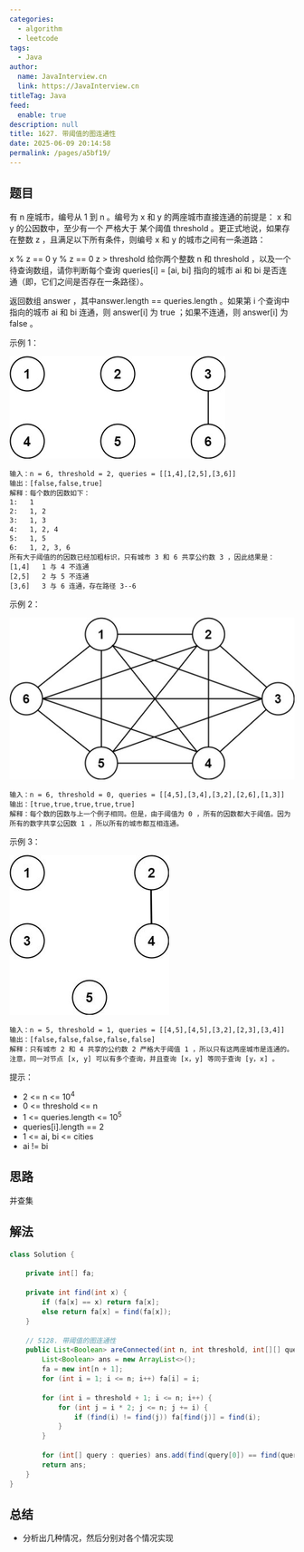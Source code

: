 ```yaml
---
categories: 
  - algorithm
  - leetcode
tags: 
  - Java
author: 
  name: JavaInterview.cn
  link: https://JavaInterview.cn
titleTag: Java
feed: 
  enable: true
description: null
title: 1627. 带阈值的图连通性
date: 2025-06-09 20:14:58
permalink: /pages/a5bf19/
---
```


## 题目

有 n 座城市，编号从 1 到 n 。编号为 x 和 y 的两座城市直接连通的前提是： x 和 y 的公因数中，至少有一个 严格大于 某个阈值 threshold 。更正式地说，如果存在整数 z ，且满足以下所有条件，则编号 x 和 y 的城市之间有一条道路：

x % z == 0
y % z == 0
z > threshold
给你两个整数 n 和 threshold ，以及一个待查询数组，请你判断每个查询 queries[i] = [ai, bi] 指向的城市 ai 和 bi 是否连通（即，它们之间是否存在一条路径）。

返回数组 answer ，其中answer.length == queries.length 。如果第 i 个查询中指向的城市 ai 和 bi 连通，则 answer[i] 为 true ；如果不连通，则 answer[i] 为 false 。



示例 1：


![1627ex1.jpg](../../../media/pictures/leetcode/1627ex1.jpg)


    输入：n = 6, threshold = 2, queries = [[1,4],[2,5],[3,6]]
    输出：[false,false,true]
    解释：每个数的因数如下：
    1:   1
    2:   1, 2
    3:   1, 3
    4:   1, 2, 4
    5:   1, 5
    6:   1, 2, 3, 6
    所有大于阈值的的因数已经加粗标识，只有城市 3 和 6 共享公约数 3 ，因此结果是：
    [1,4]   1 与 4 不连通
    [2,5]   2 与 5 不连通
    [3,6]   3 与 6 连通，存在路径 3--6
示例 2：


![1267tmp.jpg](../../../media/pictures/leetcode/1267tmp.jpg)


    输入：n = 6, threshold = 0, queries = [[4,5],[3,4],[3,2],[2,6],[1,3]]
    输出：[true,true,true,true,true]
    解释：每个数的因数与上一个例子相同。但是，由于阈值为 0 ，所有的因数都大于阈值。因为所有的数字共享公因数 1 ，所以所有的城市都互相连通。
示例 3：

![1267ex3.jpg](../../../media/pictures/leetcode/1267ex3.jpg)



    输入：n = 5, threshold = 1, queries = [[4,5],[4,5],[3,2],[2,3],[3,4]]
    输出：[false,false,false,false,false]
    解释：只有城市 2 和 4 共享的公约数 2 严格大于阈值 1 ，所以只有这两座城市是连通的。
    注意，同一对节点 [x, y] 可以有多个查询，并且查询 [x，y] 等同于查询 [y，x] 。


提示：

* 2 <= n <= 10<sup>4</sup>
* 0 <= threshold <= n
* 1 <= queries.length <= 10<sup>5</sup>
* queries[i].length == 2
* 1 <= ai, bi <= cities
* ai != bi

## 思路

并查集

## 解法
```java
class Solution {

    private int[] fa;

    private int find(int x) {
        if (fa[x] == x) return fa[x];
        else return fa[x] = find(fa[x]);
    }

    // 5128. 带阈值的图连通性
    public List<Boolean> areConnected(int n, int threshold, int[][] queries) {
        List<Boolean> ans = new ArrayList<>();
        fa = new int[n + 1];
        for (int i = 1; i <= n; i++) fa[i] = i;

        for (int i = threshold + 1; i <= n; i++) {
            for (int j = i * 2; j <= n; j += i) {
                if (find(i) != find(j)) fa[find(j)] = find(i);
            }
        }

        for (int[] query : queries) ans.add(find(query[0]) == find(query[1]));
        return ans;
    }
}
```

## 总结

- 分析出几种情况，然后分别对各个情况实现 
